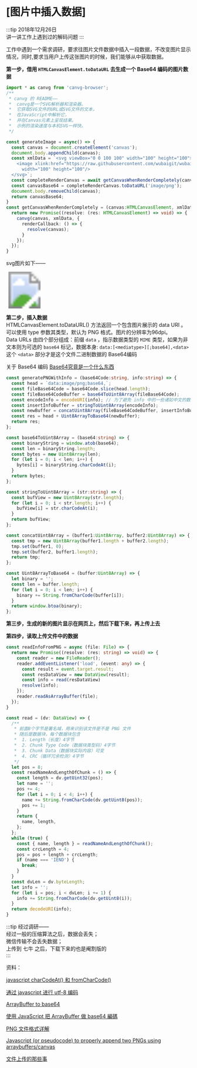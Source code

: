 # [图片中插入数据]

:::tip
2018年12月26日<br>
讲一讲工作上遇到过的解码问题
:::

工作中遇到一个需求调研，要求往图片文件数据中插入一段数据，不改变图片显示情况，同时,要求当用户上传这张图片的时候，我们能够从中获取数据。<br>

**第一步，借用 `HTMLCanvasElement.toDataURL` 去生成一个 Base64 编码的图片数据<br>**

```ts
import * as canvg from 'canvg-browser';
/**
 * canvg 的 README——
 *  canvg是一个SVG解析器和渲染器。
 *  它获取SVG文件的URL或SVG文件的文本，
 *  在JavaScript中解析它，
 *  并在Canvas元素上呈现结果。
 *  示例的渲染速度与本机SVG一样快。
 */

const generateImage = async() => {
  const canvas = document.createElement('canvas');
  document.body.appendChild(canvas);
  const xmlData = `<svg viewBox="0 0 100 100" width="100" height="100">
    <image xlink:href="https://raw.githubusercontent.com/wubaigit/wubai-blog/master/blog/assets/07/20-owl.png"
      width="100" height="100"/>
  </svg>`;
  const completeRenderCanvas = await getCanvasWhenRenderCompletely(canvas, xmlData);
  const canvasBase64 = completeRenderCanvas.toDataURL('image/png');
  document.body.removeChild(canvas);
  return canvasBase64;
}
const getCanvasWhenRenderCompletely = (canvas:HTMLCanvasElement, xmlData:string) => {
  return new Promise((resolve: (res: HTMLCanvasElement) => void) => {
    canvg(canvas, xmlData, {
      renderCallback: () => {
        resolve(canvas);
      }
    });
  });
}
```

svg图片如下——

<svg viewBox="0 0 100 100" width="100" height="100">
  <image xlink:href="https://raw.githubusercontent.com/wubaigit/wubai-blog/master/blog/assets/07/20-owl.png"
    width="100" height="100"/>
</svg>

**第二步，插入数据<br>**
HTMLCanvasElement.toDataURL() 方法返回一个包含图片展示的 data URI 。可以使用 type 参数其类型，默认为 PNG 格式。图片的分辨率为96dpi。<br>
Data URLs 由四个部分组成：前缀 `data` ，指示数据类型的 `MIME` 类型，如果为非文本则为可选的 `base64` 标记，数据本身: `data:[<mediatype>][;base64],<data>`<br>
这个 `<data>` 部分才是这个文件二进制数据的 Base64编码<br>

关于 Base64 编码 [Base64究竟是一个什么东西](./08.md)

```ts
const generatePNGWithInfo = (base64Code:string, info:string) => {
  const head = `data:image/png;base64,`;
  const fileBase64Code = base64Code.slice(head.length);
  const fileBase64CodeBuffer = base64ToUint8Array(fileBase64Code);
  const encodeInfo = encodeURI(info); // 为了避免 info 中的一些诸如中文的数据
  const insertInfoBuffer = stringToUint8Array(encodeInfo);
  const newBuffer = concatUint8Array(fileBase64CodeBuffer, insertInfoBuffer);
  const res = head + Uint8ArrayToBase64(newBuffer);
  return res;
};

const base64ToUint8Array = (base64:string) => {
  const binaryString = window.atob(base64);
  const len = binaryString.length;
  const bytes = new Uint8Array(len);
  for (let i = 0; i < len; i++) {
    bytes[i] = binaryString.charCodeAt(i);
  }
  return bytes;
};

const stringToUint8Array = (str:string) => {
  const bufView = new Uint8Array(str.length);
  for (let i = 0; i < str.length; i++) {
    bufView[i] = str.charCodeAt(i);
  }
  return bufView;
};

const concatUint8Array = (buffer1:Uint8Array, buffer2:Uint8Array) => {
  const tmp = new Uint8Array(buffer1.length + buffer2.length);
  tmp.set(buffer1, 0);
  tmp.set(buffer2, buffer1.length);
  return tmp;
};

const Uint8ArrayToBase64 = (buffer:Uint8Array) => {
  let binary = '';
  const len = buffer.length;
  for (let i = 0; i < len; i++) {
    binary += String.fromCharCode(buffer[i]);
  }
  return window.btoa(binary);
};
```

**第三步，生成的新的图片显示在网页上，然后下载下来，再上传上去<br>**

**第四步，读取上传文件中的数据<br>**
```ts
const readInfoFromPNG = async (file: File) => {
  return new Promise((resolve: (res: string) => void) => {
    const reader = new FileReader();
    reader.addEventListener('load', (event: any) => {
      const result = event.target.result;
      const resDataView = new DataView(result);
      const info = read(resDataView)
      resolve(info);
    });
    reader.readAsArrayBuffer(file);
  });
}

const read = (dv: DataView) => {
  /**
   * 前面8个字节是署名域，用来识别该文件是不是 PNG 文件
   * 随后是数据块，每个数据块包含
   *  1. Length（长度）4字节
   *  2. Chunk Type Code（数据块类型码）4字节
   *  3. Chunk Data（数据块实际内容）可变
   *  4. CRC（循环冗余检测）4字节
   */
  let pos = 8;
  const readNameAndLengthOfChunk = () => {
    const length = dv.getUint32(pos);
    let name = '';
    pos += 4;
    for (let i = 0; i < 4; i++) {
      name += String.fromCharCode(dv.getUint8(pos));
      pos += 1;
    }
    return {
      name, length,
    };
  };
  while (true) {
    const { name, length } = readNameAndLengthOfChunk();
    const crcLength = 4;
    pos = pos + length + crcLength;
    if (name === 'IEND') {
      break;
    }
  }
  const dvLen = dv.byteLength;
  let info = '';
  for (let i = pos; i < dvLen; i += 1) {
    info += String.fromCharCode(dv.getUint8(i));
  }
  return decodeURI(info);
}
```

:::tip
经过调研——<br>
经过一般的压缩算法之后，数据会丢失；<br>
微信传输不会丢失数据；<br>
上传到 七牛 之后，下载下来的也是阉割版的<br>
:::

资料：

[javascript charCodeAt() 和 fromCharCode()](https://blog.csdn.net/hongweigg/article/details/6826517)

[通过 javascript 进行 utf-8 编码](https://segmentfault.com/a/1190000005794963)

[ArrayBuffer to base64](https://stackoverflow.com/questions/9267899/arraybuffer-to-base64-encoded-string)

[使用 JavaScript 把 ArrayBuffer 做 base64 編碼](https://kheresy.wordpress.com/2013/09/02/some-method-to-encode-arraybuffer-as-base64/)

[PNG 文件格式详解](https://blog.mythsman.com/2015/12/08/1/)

[Javascript (or pseudocode) to properly append two PNGs using arraybuffers/canvas](https://stackoverflow.com/questions/37904104/javascript-or-pseudocode-to-properly-append-two-pngs-using-arraybuffers-canvas)

[文件上传的那些事](https://juejin.im/entry/590ad4682f301e00582a78b5)

